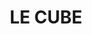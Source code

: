 ---
layout: post
title: LE CUBE
city: montalivet
country: france
continent: europe
location_type: coworking
tags: [beach, surf]
location_embed: <iframe src="https://www.google.com/maps/embed?pb=!1m18!1m12!1m3!1d2802.57071115328!2d-1.1610179231709186!3d45.377657139208026!2m3!1f0!2f0!3f0!3m2!1i1024!2i768!4f13.1!3m3!1m2!1s0x480189f247a00b9b%3A0xd89be41dbe22ac1!2sLE%20CUBE%20Coworking!5e0!3m2!1sde!2sde!4v1696322001561!5m2!1sde!2sde" width="600" height="450" style="border:0;" allowfullscreen="" loading="lazy" referrerpolicy="no-referrer-when-downgrade"></iframe>
speed_embed:
---